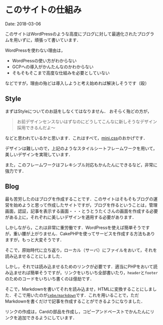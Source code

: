 # このサイトの仕組み
<p class="date">Date: 2018-03-06</p>

このサイトはWordPressのような高度にブログに対して最適化されたプログラムを用いずに，頑張って書いています．

WordPressを使わない理由は，
* WordPressの使い方がわからない
* GCPへの導入がかんたんなのかわからない
* そもそもそこまで高度な仕組みを必要としていない

などですが，理由の殆どは導入しようと考え始めれば解決しそうです（殴）

## Style
まずはStyleについてのお話をしなくてはなりません．
おそらく殆どの方が，
> お前デザインセンスないはずなのにどうしてこんなに新しそうなデザイン採用できるんだよ〜

などと思われているかと思います．これはすべて，[mini.css](https://minicss.org/)のおかげです．

デザインは難しいので，上記のようなスタイルシートフレームワークを用いて，美しいデザインを実現しています．

また，このフレームワークはフレキシブル対応もかんたんにできるなど，非常に強力です．

## Blog
最も苦労したのはブログを作成することです．このサイトはそもそもブログの運営を始めようと思って作成したサイトですが，ブログを作るということは，管理画面，認証，記事を表示する画面・・・とうとうたくさんの画面を作成する必要がある上に，それぞれに美しいデザインを適用する必要があります．

しかしながら，これは非常に重労働です．WordPressを使えば簡単そうですが，重い腰が上がりません．CakePHPを使ってサービスを作成する方法もありますが，もっと大変そうです．

そこで，原始時代に立ち返り，ローカル（サーバ）にファイルをおいて，それを読み込ませることにしました．

しかし，それでは読み込ませるためのリンクが必要です．適当にPHPをおいて読み込ませれば簡単そうですが，リンクをいちいち全部書いたり，`header`と`footer`のためのコードをいちいち書くのは億劫です．

そこで，Markdownを書いてそれを読み込ませ，HTMLに変換することにしました．そこで用いたのが[`cebe/markdown`](https://github.com/cebe/markdown)です．これを用いることで，ただMarkdownを書くだけで記事を作成することができるようになりました．

リンクの作成は，Cardの部品を作成し，コピーアンドペーストでかんたんにリンクを追加できるようにしています．
